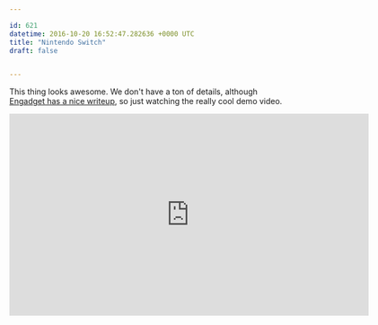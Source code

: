 ```yaml
---

id: 621
datetime: 2016-10-20 16:52:47.282636 +0000 UTC
title: "Nintendo Switch"
draft: false


---
```


This thing looks awesome. We don't have a ton of details, although [Engadget has a nice writeup](https://www.engadget.com/2016/10/20/switch-is-nintendos-next-game-console/), so just watching the really cool demo video.

<iframe width="640" height="360" src="https://www.youtube.com/embed/f5uik5fgIaI" frameborder="0" allowfullscreen></iframe>
